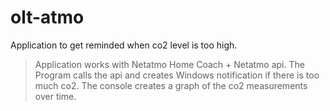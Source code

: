 # olt-atmo

Application to get reminded when co2 level is too high. 

> Application works with Netatmo Home Coach + Netatmo api. The Program calls the api and creates Windows notification if 
> there is too much co2. The console creates a graph of the co2 measurements over time. 
